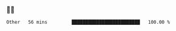 ### 👨‍💻

<!--START_SECTION:waka-->

```txt
Other   56 mins         █████████████████████████   100.00 %
```

<!--END_SECTION:waka-->
